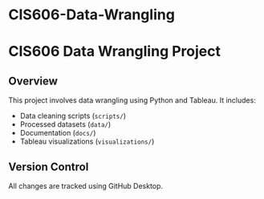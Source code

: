 # CIS606-Data-Wrangling
# CIS606 Data Wrangling Project

## Overview
This project involves data wrangling using Python and Tableau. It includes:
- Data cleaning scripts (`scripts/`)
- Processed datasets (`data/`)
- Documentation (`docs/`)
- Tableau visualizations (`visualizations/`)

## Version Control
All changes are tracked using GitHub Desktop.
